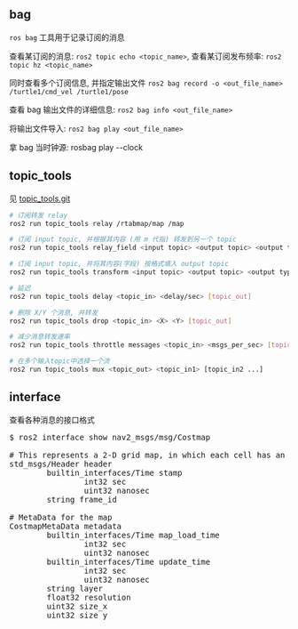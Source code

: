 ## bag

`ros bag` 工具用于记录订阅的消息

查看某订阅的消息: `ros2 topic echo <topic_name>`, 查看某订阅发布频率: `ros2 topic hz <topic_name>`

同时查看多个订阅信息, 并指定输出文件 `ros2 bag record -o <out_file_name> /turtle1/cmd_vel /turtle1/pose`

查看 bag 输出文件的详细信息: `ros2 bag info <out_file_name>`

将输出文件导入: `ros2 bag play <out_file_name>`

拿 bag 当时钟源: rosbag play --clock

## topic_tools

见 [topic_tools.git](https://github.com/ros-tooling/topic_tools)

```sh
# 订阅转发 relay 
ros2 run topic_tools relay /rtabmap/map /map

# 订阅 input topic, 并根据其内容 (用 m 代指) 转发到另一个 topic
ros2 run topic_tools relay_field <input topic> <output topic> <output type> [<expression on m>]

# 订阅 input topic, 并将其内容(字段) 按格式填入 output topic
ros2 run topic_tools transform <input topic> <output topic> <output type> [<expressoin on m>] [--import <modules>] [--field <topic_field>]

# 延迟
ros2 run topic_tools delay <topic_in> <delay/sec> [topic_out]

# 删除 X/Y 个消息, 并转发
ros2 run topic_tools drop <topic_in> <X> <Y> [topic_out]

# 减少消息转发速率
ros2 run topic_tools throttle messages <topic_in> <msgs_per_sec> [topic_out]

# 在多个输入topic中选择一个流
ros2 run topic_tools mux <topic_out> <topic_in1> [topic_in2 ...]
```

## interface

查看各种消息的接口格式

<pre>
$ ros2 interface show nav2_msgs/msg/Costmap

# This represents a 2-D grid map, in which each cell has an associated cost
std_msgs/Header header
        builtin_interfaces/Time stamp
                int32 sec
                uint32 nanosec
        string frame_id

# MetaData for the map
CostmapMetaData metadata
        builtin_interfaces/Time map_load_time
                int32 sec
                uint32 nanosec
        builtin_interfaces/Time update_time
                int32 sec
                uint32 nanosec
        string layer
        float32 resolution
        uint32 size_x
        uint32 size_y
</pre>